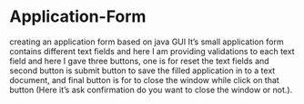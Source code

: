# Application-Form
creating an application form based on  java GUI
It’s small application form contains different text fields and here I am providing validations to each text field and
here I gave three buttons, one is for reset the text fields and second button is submit button to save the filled 
application in to a text document, and final button is for to close the window while click on that button (Here it’s 
ask confirmation do you want to close the window or not.).
